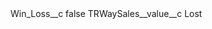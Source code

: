 <?xml version="1.0" encoding="UTF-8"?>
<CustomMetadata xmlns="http://soap.sforce.com/2006/04/metadata" xmlns:xsi="http://www.w3.org/2001/XMLSchema-instance" xmlns:xsd="http://www.w3.org/2001/XMLSchema">
    <label>Win_Loss__c</label>
    <protected>false</protected>
    <values>
        <field>TRWaySales__value__c</field>
        <value xsi:type="xsd:string">Lost</value>
    </values>
</CustomMetadata>
